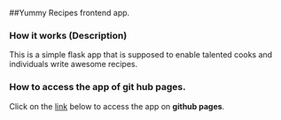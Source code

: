 ##Yummy Recipes frontend app.

### How it works (Description)
This is a simple flask app that is supposed to enable talented cooks and individuals write awesome recipes.


### How to access the app of git hub pages.

Click on the [link](https://bozicschucky.github.io/) below to access the app on **github pages**.

